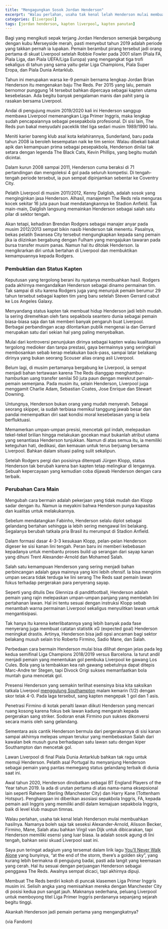```yaml
---
title: "Mengagungkan Sosok Jordan Henderson"
excerprt: "Walau perlahan, usaha tak kenal lelah Henderson mulai membuahkan hasilnya"
categories: [liverpool]
tags: [jordan henderson, kapten liverpool, kapten panutan]
---
```

Bagi yang mengikuti sepak terjang Jordan Henderson semenjak bergabung dengan kubu Merseyside merah, pasti menyebut tahun 2019 adalah periode yang takkan pernah ia lupakan. Pemain berambut pirang tersebut jadi orang pertama di skuat Liverpool setelah Robbie Fowler pada 2001 silam (Piala FA, Piala Liga, dan Piala UEFA/Liga Europa) yang mengangkat tiga trofi sekaligus di tahun yang sama yaitu gelar Liga Champions, Piala Super Eropa, dan Piala Dunia Antarklub.

Tahun ini merupakan warsa ke-9 pemain bernama lengkap Jordan Brian Henderson itu mengenakan baju The Reds. Per 2015 yang lalu, pemain bernomor punggung 14 tersebut bahkan dipercaya sebagai kapten utama kesebelasan. Ada begitu banyak pengalaman manis dan pahit yang ia rasakan bersama Liverpool.

Andai di pengujung musim 2019/2020 kali ini Henderson sanggup membawa Liverpool memenangkan Liga Primer Inggris, maka lengkap sudah pencapaiannya sebagai pesepakbola profesional. Di sisi lain, The Reds pun bakal menyudahi paceklik titel liga sedari musim 1989/1990 lalu.

Meniti karier bareng klub asal kota kelahirannya, Sunderland, baru pada tahun 2008 ia beroleh kesempatan naik ke tim senior. Walau dibekali bakat apik dan kemampuan prima sebagai pesepakbola, Henderson dinilai tak setara dengan legenda The Black Cats, Kevin Phillips, yang begitu mudah dicintai.

Dalam kurun 2008 sampai 2011, Henderson cuma beraksi di 71 pertandingan dan mengoleksi 4 gol pada seluruh kompetisi. Di tengah-tengah periode tersebut, ia pun sempat dipinjamkan sebentar ke Coventry City.

Pelatih Liverpool di musim 2011/2012, Kenny Dalglish, adalah sosok yang menginginkan jasa Henderson. Alhasil, manajemen The Reds rela menguras kocek sekitar 16 juta paun buat mendatangkannya ke Stadion Anfield. Tak main-main, Dalglish langsung memainkan Henderson sebagai salah satu pilar di sektor tengah.

Akan tetapi, kehadiran Brendan Rodgers sebagai manajer anyar pada musim 2012/2013 sempat bikin nasib Henderson tak menentu. Pasalnya, bekas pelatih Swansea City tersebut mengungkapkan kepada sang pemain jika ia diizinkan bergabung dengan Fulham yang mengajukan tawaran pada bursa transfer musim panas. Namun hal itu ditolak Henderson. Ia mengikrarkan diri untuk bertahan di Liverpool dan membuktikan kemampuannya kepada Rodgers.

### Pembuktian dan Status Kapten

Keputusan yang tergolong berani itu nyatanya membuahkan hasil. Rodgers pada akhirnya mengandalkan Henderson sebagai dinamo permainan tim. Tak sampai di situ karena Rodgers juga yang menunjuk pemain berumur 29 tahun tersebut sebagai kapten tim yang baru setelah Steven Gerrard cabut ke Los Angeles Galaxy.

Menyandang status kapten tak membuat hidup Henderson jadi lebih mudah. Ia sering diremehkan oleh fans sepakbola seantero dunia sebagai pemain biasa-biasa saja dan tak memberi banyak pengaruh buat Liverpool. Berbagai perbandingan acap dilontarkan publik mengenai ia dan Gerrard merupakan satu dari sekian hal yang paling menyebalkan.

Mulai dari kontroversi penunjukan dirinya sebagai kapten walau kualitasnya tergolong medioker dan tanpa prestasi, gaya bermainnya yang seringkali membosankan sebab kerap melakukan back-pass, sampai latar belakang dirinya yang bukan seorang Scouser alias orang asli Liverpool.

Belum lagi, di musim pertamanya bergabung ke Liverpool, ia sempat menjadi bahan tertawaan karena The Reds dianggap menghambur-hamburkan uang transfer senilai 50 juta paun dengan merekrut pemain-pemain semenjana. Pada musim itu, selain Henderson, Liverpool juga menggamit Charlie Adam, Sebastian Coates, Jose Enrique dan Stewart Downing.

Untungnya, Henderson bukan orang yang mudah menyerah. Sebagai seorang skipper, ia sudah terbiasa memikul tanggung jawab besar dan pandai menempatkan diri saat kondisi moral kesebelasan yang ia bela berfluktuasi.

Memamerkan umpan-umpan presisi, mencetak gol indah, melepaskan tekel-tekel brilian hingga melakukan gocekan maut bukanlah atribut utama yang senantiasa Henderson tunjukkan. Namun di atas semua itu, ia memiliki keteguhan hati, dedikasi, dan kemauan untuk terus berjuang bersama Liverpool. Bahkan dalam situasi paling sulit sekalipun.

Setelah Rodgers pergi dan posisinya ditempati Jürgen Klopp, status Henderson tak berubah karena ban kapten tetap melingkar di lengannya. Sebuah kepercayaan yang kemudian coba dijawab Henderson dengan cara terbaik.

### Perubahan Cara Main

Mengubah cara bermain adalah pekerjaan yang tidak mudah dan Klopp sadar dengan itu. Namun ia meyakini bahwa Henderson punya kapasitas dan kualitas untuk melakukannya.

Sebelum mendatangkan Fabinho, Henderson selalu diplot sebagai gelandang bertahan sehingga ia lebih sering mengawal lini belakang. Segalanya berubah tatkala pria Brasil itu merumput di Stadion Anfield.

Dalam formasi dasar 4-3-3 kesukaan Klopp, pelan-pelan Henderson digeser ke sisi kanan lini tengah. Peran baru ini memberi kebebasan kepadanya untuk membantu proses build up serangan dari sayap kanan yang dihuni Trent Alexander-Arnold dan Mohamed Salah.

Salah satu kemampuan Henderson yang sering menjadi bahan perbincangan adalah gaya mainnya yang kini lebih ofensif. Ia bisa mengirim umpan secara tidak terduga ke lini serang The Reds saat pemain lawan fokus terhadap pergerakan para penyerang sayap.

Seperti yang ditulis Dex Glenniza di panditfootball, Henderson adalah pemain yang rajin melepaskan umpan-umpan panjang yang membelah lini pertahanan lawan. Hal ini tentu sesuai dengan instruksi Klopp sebab menambah warna permainan Liverpool sekaligus menyulitkan lawan untuk mengantisipasi.

Tak hanya itu karena keterlibatannya yang lebih banyak pada fase menyerang juga membuat catatan statistik xG (expected goal) Henderson meningkat drastis. Artinya, Henderson bisa jadi opsi ancaman bagi sektor belakang musuh selain trio Roberto Firmino, Sadio Mane, dan Salah.

Perbedaan cara bermain Henderson mulai bisa dilihat dengan jelas pada leg kedua semifinal Liga Champions 2018/2019 versus Barcelona. Ia turut andil menjadi pemain yang menentukan gol pembuka Liverpool ke gawang Los Cules. Bola yang ia tembakkan kea rah gawang sebetulnya dapat ditepis Marc-Andre ter Stegen, tapi Divock Origi sukses memanfaatkan bola muntah guna mencetak gol.

Presensi Henderson yang semakin terlihat esensinya bisa kita saksikan tatkala Liverpool [menggulung Southampton](https://www.catetan.pw/liverpool/home-vs-southampton/) malam kemarin (1/2) dengan skor telak 4-0. Pada laga tersebut, sang kapten mengepak 1 gol dan 1 asis.

Penetrasi Firmino di kotak penalti lawan diikuti Henderson yang mencari ruang kosong karena fokus bek lawan kadung mengarah kepada pergerakan sang striker. Sodoran enak Firmino pun sukses dikonversi secara manis oleh sang gelandang.

Sementara asis cantik Henderson bermula dari pergerakannya di sisi kanan sampai akhirnya melepas umpan terukur yang membebaskan Salah dari kawalan bek musuh guna berhadapan satu lawan satu dengan kiper Southampton dan mencetak gol.

Lawan Liverpool di final Piala Dunia Antarklub bahkan tak ragu untuk memuji Henderson. Pelatih asal Portugal itu menyanjung Henderson sebagai pemain yang pantas memegang status gelandang terbaik di dunia saat ini.

Awal tahun 2020, Henderson dinobatkan sebagai BT England Players of the Year tahun 2019. Ia ada di urutan pertama di atas nama-nama eksepsional lain seperti Raheem Sterling (Manchester City) dan Harry Kane (Tottenham Hotspur). Penghargaan ini diberikan asosiasi sepakbola Inggris, FA, kepada pemain asli Inggris yang memiliki andil dalam kemajuan sepakbola Inggris, baik di level klub maupun timnas.

Walau perlahan, usaha tak kenal lelah Henderson mulai membuahkan hasilnya. Namanya boleh saja tak seseksi Alexander-Arnold, Alisson Becker, Firmino, Mane, Salah atau bahkan Virgil van Dijk untuk dibicarakan, tapi Henderson memiliki esensi yang luar biasa. Ia adalah sosok agung di lini tengah, bahkan seisi skuad Liverpool saat ini.

Saya pun teringat adagium yang tersemat dalam lirik lagu [You’ll Never Walk Alone](https://www.catetan.pw/arsip/2017/10/ynwa-youll-never-walk-alone-liverpool-fc-anthem/) yang bunyinya, “at the end of the storm, there’s a golden sky”, yang kurang lebih bermakna di pengujung badai, pasti ada langit yang keemasan yang cerah. Hal itu sesuai dengan perjuangan Henderson sebagai penggawa The Reds. Awalnya sempat dicaci, tapi akhirnya dipuji.

Membuat The Reds berdiri kokoh di puncak klasemen Liga Primer Inggris musim ini. Selisih angka yang memisahkan mereka dengan Manchester City di posisi kedua pun sangat jauh. Maknanya sederhana, peluang Liverpool untuk memboyong titel Liga Primer Inggris perdananya sepanjang sejarah begitu tinggi.

Akankah Henderson jadi pemain pertama yang mengangkatnya?

(via Fandom)
